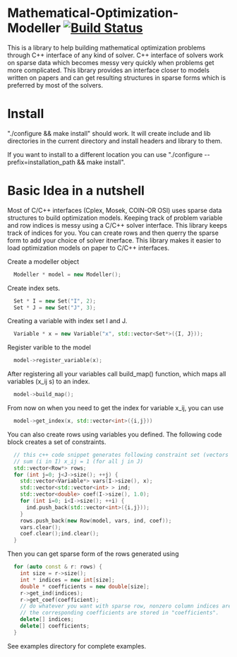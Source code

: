 Mathematical-Optimization-Modeller [![Build Status](https://travis-ci.org/aykutbulut/Mathematical-Optimization-Modeller.svg?branch=master)](https://travis-ci.org/aykutbulut/Mathematical-Optimization-Modeller)
===
This is a library to help building mathematical optimization problems through C++ interface of any kind of solver. C++ interface of solvers work on sparse data which becomes messy very quickly when problems get more complicated. This library provides an interface closer to models written on papers and can get resulting structures in sparse forms which is preferred by most of the solvers.

Install
====
"./configure && make install" should work. It will create include and lib directories in the current directory and install headers and library to them.

If you want to install to a different location you can use "./configure --prefix=installation_path && make install".

Basic Idea in a nutshell
====
Most of C/C++ interfaces (Cplex, Mosek, COIN-OR OSI) uses sparse data structures to build optimization models. Keeping track of problem variable and row indices is messy using a C/C++ solver interface. This library keeps track of indices for you. You can create rows and then querry the sparse form to add your choice of solver itnerface. This library makes it easier to load optimization models on paper to C/C++ interfaces.

Create a modeller object
```C++
  Modeller * model = new Modeller();
```
  
 
Create index sets.
```C++
  Set * I = new Set("I", 2);
  Set * J = new Set("J", 3);
```

Creating a variable with index set I and J.
```C++
  Variable * x = new Variable("x", std::vector<Set*>({I, J}));
```

Register varible to the model
```C++
  model->register_variable(x);
```
  
After registering all your variables call build_map() function, which maps all variables (x_ij s) to an index.
```C++
  model->build_map();
```

From now on when you need to get the index for variable x_ij, you can use
```C++
  model->get_index(x, std::vector<int>({i,j}))
```
  
You can also create rows using variables you defined. The following code block creates a set of constraints.
```C++
  // this c++ code snippet generates following constraint set (vectors on the left hand side only)
  // sum (i in I) x_ij = 1 (for all j in J)
  std::vector<Row*> rows;
  for (int j=0; j<J->size(); ++j) {
    std::vector<Variable*> vars(I->size(), x);
    std::vector<std::vector<int> > ind;
    std::vector<double> coef(I->size(), 1.0);
    for (int i=0; i<I->size(); ++i) {
      ind.push_back(std::vector<int>({i,j}));
    }
    rows.push_back(new Row(model, vars, ind, coef));
    vars.clear();
    coef.clear();ind.clear();
  }
```

Then you can get sparse form of the rows generated using 
```C++
  for (auto const & r: rows) {
    int size = r->size();
    int * indices = new int[size];
    double * coefficients = new double[size];
    r->get_ind(indices);
    r->get_coef(coefficient);
    // do whatever you want with sparse row, nonzero column indices are stored at "indices"
    // the corresponding coefficients are stored in "coefficients".
    delete[] indices;
    delete[] coefficients;
  }
```

See examples directory for complete examples.
